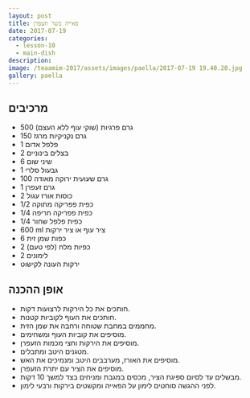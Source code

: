 ```yaml
---
layout: post
title: פאייה בשר וזעפרן
date: 2017-07-19
categories:
  - lesson-10
  - main-dish
description: 
image: /teaamim-2017/assets/images/paella/2017-07-19 19.40.20.jpg
gallery: paella
---
```


## מרכיבים

- 500 גרם פרגיות (שוקי עוף ללא העצם)
- 150 גרם נקניקיות מרגז
- 1 פלפל אדום
- 2 בצלים בינוניים
- 6 שיני שום
- 1 גבעול סלרי
- 100 גרם שעועית ירוקה מאודה
- 1 גרם זעפרן
- 2 כוסות אורז עגול
- 1/2 כפית פפריקה מתוקה
- 1/4 כפית פפריקה חריפה
- 1/4 כפית פלפל שחור
- 600 ml ציר עוף או ציר ירקות
- 6 כפות שמן זית
- 2 כפיות מלח (לפי טעם)
- 2 לימונים
- ירקות העונה לקישוט
 
## אופן ההכנה
- חותכים את כל הירקות לרצועות דקות.
- חותכים את העוף לקוביות קטנות.
- מחממים במחבת שטוחה ורחבה את שמן הזית.
- מוסיפים את קוביות העוף ומשחימים.
- מוסיפים את הירקות וחצי מכמות הזעפרן.
- מטגנים היטב ומתבלים.
- מוסיפים את האורז, מערבבים היטב ומנמיכים את האש.
- מוסיפים את הציר עם יתרת הזעפרן.
- מבשלים עד לסיום ספיגת הציר, מכסים במגבת ומניחים בצד למשך 10 דקות.
- לפני ההגשה סוחטים לימון על הפאייה ומקשטים בירקות ורבעי לימון.
